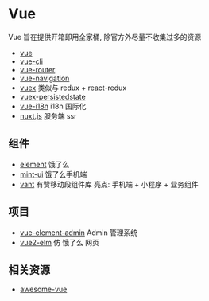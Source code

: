 # Vue

Vue 旨在提供开箱即用全家桶, 除官方外尽量不收集过多的资源

- [vue](https://cn.vuejs.orghttps://cn.vuejs.org)
- [vue-cli](https://github.com/vuejs/vue-cli)
- [vue-router](https://router.vuejs.org/zh/)
- [vue-navigation](https://github.com/zack24q/vue-navigation)
- [vuex](https://vuex.vuejs.org/zh/)  类似与 redux + react-redux 
- [vuex-persistedstate](https://github.com/robinvdvleuten/vuex-persistedstate)
- [vue-i18n](https://github.com/kazupon/vue-i18n) i18n 国际化
- [nuxt.js](https://github.com/nuxt/nuxt.js) 服务端 ssr

## 组件

- [element](https://github.com/ElemeFE/element) 饿了么
- [mint-ui](https://github.com/ElemeFE/mint-ui) 饿了么手机端
- [vant](https://github.com/youzan/vant)  有赞移动段组件库 亮点: 手机端 + 小程序 + 业务组件


## 项目

- [vue-element-admin](https://github.com/PanJiaChen/vue-element-admin) Admin 管理系统
- [vue2-elm](https://github.com/bailicangdu/vue2-elm) 仿 饿了么 网页

## 相关资源

- [awesome-vue](https://github.com/vuejs/awesome-vue)
